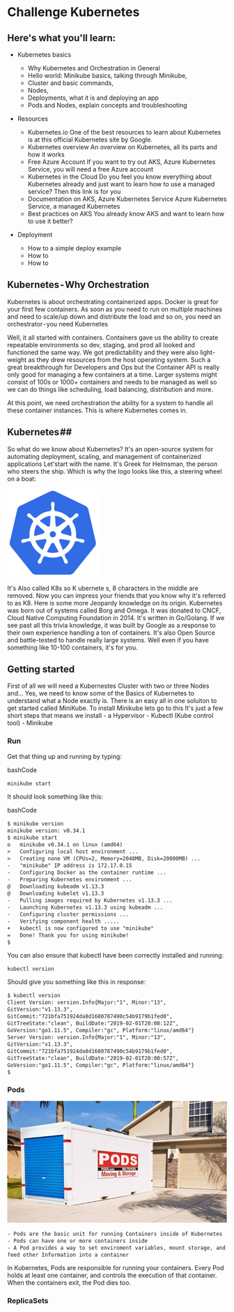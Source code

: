 # Challenge Kubernetes #

## Here's what you'll learn: ##
- Kubernetes basics
    - Why Kubernetes and Orchestration in General
    - Hello world: Minikube basics, talking through Minikube,
    - Cluster and basic commands, 
    - Nodes, 
    - Deployments, what it is and deploying an app
    - Pods and Nodes, explain concepts and troubleshooting

- Resources
    - Kubernetes.io One of the best resources to learn about Kubernetes is at this official Kubernetes site by Google.
    - Kubernetes overview An overview on Kubernetes, all its parts and how it works
    - Free Azure Account If you want to try out AKS, Azure Kubernetes Service, you will need a free Azure account
    - Kubernetes in the Cloud Do you feel you know everything about Kubernetes already and just want to learn how to use a managed service? Then this link is for you
    - Documentation on AKS, Azure Kubernetes Service Azure Kubernetes Service, a managed Kubernetes
    - Best practices on AKS You already know AKS and want to learn how to use it better?
- Deployment
    - How to a simple deploy example
    - How to 
    - How to 

## Kubernetes - Why Orchestration ##

Kubernetes is about orchestrating containerized apps. Docker is great for your first few containers. As soon as you need to run on multiple machines and need to scale/up down and distribute the load and so on, you need an orchestrator - you need Kubernetes

Well, it all started with containers. Containers gave us the ability to create repeatable environments so dev, staging, and prod all looked and functioned the same way. We got predictability and they were also light-weight as they drew resources from the host operating system. Such a great breakthrough for Developers and Ops but the Container API is really only good for managing a few containers at a time. Larger systems might consist of 100s or 1000+ containers and needs to be managed as well so we can do things like scheduling, load balancing, distribution and more.

At this point, we need orchestration the ability for a system to handle all these container instances. This is where Kubernetes comes in.

## Kubernetes ##

So what do we know about Kubernetes?
It's an open-source system for automating deployment, scaling, and management of containerized applications
Let'start with the name. It's Greek for Helmsman, the person who steers the ship. Which is why the logo looks like this, a steering wheel on a boat:

![ASP.Net sample Application from docs.microsoft.com](./img/Kubernetes.png "Sample Application")

It's Also called K8s so K ubernete s, 8 characters in the middle are removed. Now you can impress your friends that you know why it's referred to as K8.
Here is some more Jeopardy knowledge on its origin. Kubernetes was born out of systems called Borg and Omega. It was donated to CNCF, Cloud Native Computing Foundation in 2014. It's written in Go/Golang.
If we see past all this trivia knowledge, it was built by Google as a response to their own experience handling a ton of containers. It's also Open Source and battle-tested to handle really large systems.
Well even if you have something like 10-100 containers, it's for you.

## Getting started ##

First of all we will need a Kubernestes Cluster with two or three Nodes and... Yes, we need to know some of the Basics of Kubernetes to understand what a Node exactly is. There is an easy all in one soluiton to get started called MiniKube.
To install Minikube lets go to this 
It's just a few short steps that means we install
    - a Hypervisor
    - Kubectl (Kube control tool)
    - Minikube

### Run ###

Get that thing up and running by typing:

bashCode
```
minikube start
```
It should look something like this:

bashCode
```
$ minikube version
minikube version: v0.34.1
$ minikube start
o   minikube v0.34.1 on linux (amd64)
>   Configuring local host environment ...
>   Creating none VM (CPUs=2, Memory=2048MB, Disk=20000MB) ...
-   "minikube" IP address is 172.17.0.15
-   Configuring Docker as the container runtime ...
-   Preparing Kubernetes environment ...
@   Downloading kubeadm v1.13.3
@   Downloading kubelet v1.13.3
-   Pulling images required by Kubernetes v1.13.3 ...
-   Launching Kubernetes v1.13.3 using kubeadm ...
-   Configuring cluster permissions ...
-   Verifying component health .....
+   kubectl is now configured to use "minikube"
=   Done! Thank you for using minikube!
$
```

You can also ensure that kubectl have been correctly installed and running:

```
kubectl version
```

Should give you something like this in response:

```
$ kubectl version
Client Version: version.Info{Major:"1", Minor:"13", GitVersion:"v1.13.3", GitCommit:"721bfa751924da8d1680787490c54b9179b1fed0", GitTreeState:"clean", BuildDate:"2019-02-01T20:08:12Z", GoVersion:"go1.11.5", Compiler:"gc", Platform:"linux/amd64"}
Server Version: version.Info{Major:"1", Minor:"13", GitVersion:"v1.13.3", GitCommit:"721bfa751924da8d1680787490c54b9179b1fed0", GitTreeState:"clean", BuildDate:"2019-02-01T20:00:57Z", GoVersion:"go1.11.5", Compiler:"gc", Platform:"linux/amd64"}
$
```

### Pods ###

![ASP.Net sample Application from docs.microsoft.com](./img/pods-driveway.jpg "Sample Application")

    - Pods are the basic unit for running Containers inside of Kubernetes
    - Pods can have one or more containers inside
    - A Pod provides a way to set enviroment variables, mount storage, and feed other Information into a container

In Kubernetes, Pods are responsible for running your containers. Every Pod holds at least one container, and controls the execution of that container. When the containers exit, the Pod dies too.

### ReplicaSets ###


